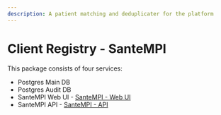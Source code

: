 ```yaml
---
description: A patient matching and deduplicater for the platform
---
```


# Client Registry - SanteMPI

This package consists of four services:

* Postgres Main DB
* Postgres Audit DB
* SanteMPI Web UI - [SanteMPI - Web UI](https://santesuite.com/)
* SanteMPI API - [SanteMPI - API](https://santesuite.com/)
